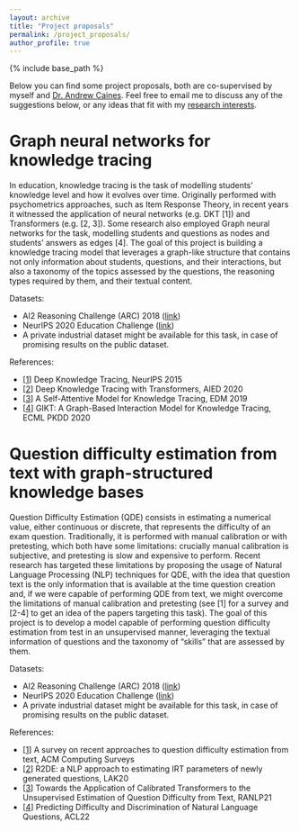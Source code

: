 ```yaml
---
layout: archive
title: "Project proposals"
permalink: /project_proposals/
author_profile: true
---
```


{% include base_path %}

Below you can find some project proposals, both are co-supervised by myself and [Dr. Andrew Caines](https://www.cl.cam.ac.uk/~apc38/).
Feel free to email me to discuss any of the suggestions below, or any ideas that fit with my [research interests](https://lucabenedetto.github.io/).

# Graph neural networks for knowledge tracing

In education, knowledge tracing is the task of modelling students’ knowledge level and how it evolves over time. 
Originally performed with psychometrics approaches, such as Item Response Theory, in recent years it witnessed the application of neural networks (e.g. DKT [1]) and Transformers (e.g. [2, 3]). 
Some research also employed Graph neural networks for the task, modelling students and questions as nodes and students’ answers as edges [4].
The goal of this project is building a knowledge tracing model that leverages a graph-like structure that contains not only information about students, questions, and their interactions, but also a taxonomy of the topics assessed by the questions, the reasoning types required by them, and their textual content.

Datasets:
* AI2 Reasoning Challenge (ARC) 2018 ([link](https://allenai.org/data/arc))
* NeurIPS 2020 Education Challenge ([link](https://competitions.codalab.org/competitions/25449))
* A private industrial dataset might be available for this task, in case of promising results on the public dataset.

References:
* [[1](https://proceedings.neurips.cc/paper/2015/file/bac9162b47c56fc8a4d2a519803d51b3-Paper.pdf)] Deep Knowledge Tracing, NeurIPS 2015
* [[2](https://link.springer.com/chapter/10.1007/978-3-030-52240-7_46)] Deep Knowledge Tracing with Transformers, AIED 2020
* [[3](https://eric.ed.gov/?id=ED599186)] A Self-Attentive Model for Knowledge Tracing, EDM 2019
* [[4](https://link.springer.com/chapter/10.1007/978-3-030-67658-2_18)] GIKT: A Graph-Based Interaction Model for Knowledge Tracing, ECML PKDD 2020

# Question difficulty estimation from text with graph-structured knowledge bases

Question Difficulty Estimation (QDE) consists in estimating a numerical value, either continuous or discrete, that represents the difficulty of an exam question. 
Traditionally, it is performed with manual calibration or with pretesting, which both have some limitations: crucially manual calibration is subjective, and pretesting is slow and expensive to perform.
Recent research has targeted these limitations by proposing the usage of Natural Language Processing (NLP) techniques for QDE, with the idea that question text is the only information that is available at the time question creation and, if we were capable of performing QDE from text, we might overcome the limitations of manual calibration and pretesting (see [1] for a survey and [2-4] to get an idea of the papers targeting this task).
The goal of this project is to develop a model capable of performing question difficulty estimation from test in an unsupervised manner, leveraging the textual information of questions and the taxonomy of “skills” that are assessed by them.

Datasets:
* AI2 Reasoning Challenge (ARC) 2018 ([link](https://allenai.org/data/arc))
* NeurIPS 2020 Education Challenge ([link](https://competitions.codalab.org/competitions/25449))
* A private industrial dataset might be available for this task, in case of promising results on the public dataset.

References:
- [[1](https://dl.acm.org/doi/10.1145/3556538)] A survey on recent approaches to question difficulty estimation from text, ACM Computing Surveys
- [[2](https://dl.acm.org/doi/abs/10.1145/3375462.3375517)] R2DE: a NLP approach to estimating IRT parameters of newly generated questions, LAK20
- [[3](https://aclanthology.org/2021.ranlp-1.97/)] Towards the Application of Calibrated Transformers to the Unsupervised Estimation of Question Difficulty from Text, RANLP21
- [[4](https://aclanthology.org/2022.acl-short.15/)] Predicting Difficulty and Discrimination of Natural Language Questions, ACL22

